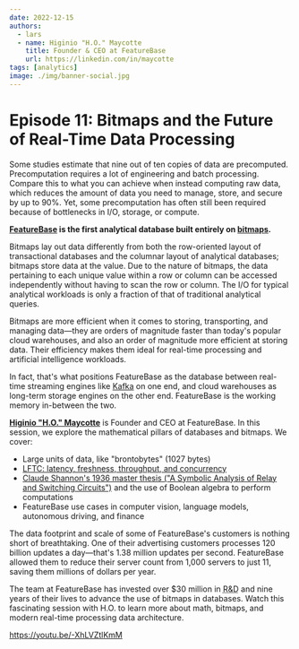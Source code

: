 ```yaml
---
date: 2022-12-15
authors:
  - lars
  - name: Higinio "H.O." Maycotte
    title: Founder & CEO at FeatureBase
    url: https://linkedin.com/in/maycotte
tags: [analytics]
image: ./img/banner-social.jpg
---
```


# Episode 11: Bitmaps and the Future of Real-Time Data Processing

Some studies estimate that nine out of ten copies of data are precomputed. Precomputation requires a lot of engineering and batch processing. Compare this to what you can achieve when instead computing raw data, which reduces the amount of data you need to manage, store, and secure by up to 90%. Yet, some precomputation has often still been required because of bottlenecks in I/O, storage, or compute.

**[FeatureBase](https://featurebase.com) is the first analytical database built entirely on [bitmaps](https://featurebase.com/blog/bitmaps-making-real-time-analytics-real).**

Bitmaps lay out data differently from both the row-oriented layout of transactional databases and the columnar layout of analytical databases; bitmaps store data at the value. Due to the nature of bitmaps, the data pertaining to each unique value within a row or column can be accessed independently without having to scan the row or column. The I/O for typical analytical workloads is only a fraction of that of traditional analytical queries.

Bitmaps are more efficient when it comes to storing, transporting, and managing data—they are orders of magnitude faster than today's popular cloud warehouses, and also an order of magnitude more efficient at storing data. Their efficiency makes them ideal for real-time processing and artificial intelligence workloads.

In fact, that's what positions FeatureBase as the database between real-time streaming engines like [Kafka](https://kafka.apache.org) on one end, and cloud warehouses as long-term storage engines on the other end. FeatureBase is the working memory in-between the two.

[**Higinio "H.O." Maycotte**](https://linkedin.com/in/maycotte) is Founder and CEO at FeatureBase. In this session, we explore the mathematical pillars of databases and bitmaps. We cover:

- Large units of data, like "brontobytes" (1027 bytes)
- [LFTC: latency, freshness, throughput, and concurrency](https://featurebase.com/blog/featurebase-technical-white-paper)
- [Claude Shannon's 1936 master thesis ("A Symbolic Analysis of Relay and Switching Circuits")](https://en.wikipedia.org/wiki/A_Symbolic_Analysis_of_Relay_and_Switching_Circuits) and the use of Boolean algebra to perform computations
- FeatureBase use cases in computer vision, language models, autonomous driving, and finance

The data footprint and scale of some of FeatureBase's customers is nothing short of breathtaking. One of their advertising customers processes 120 billion updates a day—that's 1.38 million updates per second. FeatureBase allowed them to reduce their server count from 1,000 servers to just 11, saving them millions of dollars per year.

The team at FeatureBase has invested over $30 million in <abbr title="research and development">R&D</abbr> and nine years of their lives to advance the use of bitmaps in databases. Watch this fascinating session with H.O. to learn more about math, bitmaps, and modern real-time processing data architecture.

https://youtu.be/-XhLVZtlKmM
